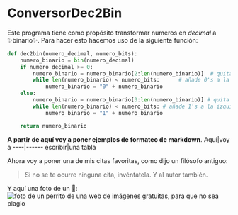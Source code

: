 # ConversorDec2Bin
 
Este programa tiene como propósito transformar numeros en *decimal* a :sparkles:binario:sparkles:\. Para hacer esto hacemos uso de la siguiente función\:
```python
def dec2bin(numero_decimal, numero_bits):
    numero_binario = bin(numero_decimal)
    if numero_decimal >= 0:
        numero_binario = numero_binario[2:len(numero_binario)]  # quita el "0b" del principio
        while len(numero_binario) < numero_bits:      # añade 0's a la izquierda si hace falta
            numero_binario = "0" + numero_binario
    else:
        numero_binario = numero_binario[3:len(numero_binario)] # quita el "-0b" del principio
        while len(numero_binario) < numero_bits: # añade 1's a la izquierda si hace falta
            numero_binario = "1" + numero_binario

    return numero_binario
```
**A partir de aquí voy a poner ejemplos de formateo de markdown**\.
Aquí|voy a
----|------
escribir|una tabla

Ahora voy a poner una de mis citas favoritas, como dijo un filósofo antiguo\:
>Si no se te ocurre ninguna cita, invéntatela. Y al autor también.

Y aquí una foto de un :dog:\:
![foto de un perrito de una web de imágenes gratuitas, para que no sea plagio](https://images.pexels.com/photos/2253275/pexels-photo-2253275.jpeg?auto=compress&cs=tinysrgb&w=1260&h=750&dpr=1)